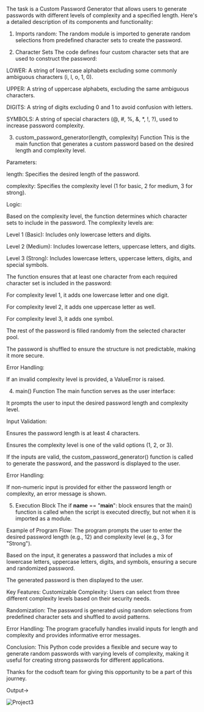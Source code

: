  The task is a Custom Password Generator that allows users to generate passwords with different levels of complexity and a specified length. Here's a detailed description of its components and functionality:

1. Imports
random: The random module is imported to generate random selections from predefined character sets to create the password.

2. Character Sets
The code defines four custom character sets that are used to construct the password:

LOWER: A string of lowercase alphabets excluding some commonly ambiguous characters (i, l, o, 1, 0).

UPPER: A string of uppercase alphabets, excluding the same ambiguous characters.

DIGITS: A string of digits excluding 0 and 1 to avoid confusion with letters.

SYMBOLS: A string of special characters (@, #, %, &, *, !, ?), used to increase password complexity.

3. custom_password_generator(length, complexity) Function
This is the main function that generates a custom password based on the desired length and complexity level.

Parameters:

length: Specifies the desired length of the password.

complexity: Specifies the complexity level (1 for basic, 2 for medium, 3 for strong).

Logic:

Based on the complexity level, the function determines which character sets to include in the password. The complexity levels are:

Level 1 (Basic): Includes only lowercase letters and digits.

Level 2 (Medium): Includes lowercase letters, uppercase letters, and digits.

Level 3 (Strong): Includes lowercase letters, uppercase letters, digits, and special symbols.

The function ensures that at least one character from each required character set is included in the password:

For complexity level 1, it adds one lowercase letter and one digit.

For complexity level 2, it adds one uppercase letter as well.

For complexity level 3, it adds one symbol.

The rest of the password is filled randomly from the selected character pool.

The password is shuffled to ensure the structure is not predictable, making it more secure.

Error Handling:

If an invalid complexity level is provided, a ValueError is raised.

4. main() Function
The main function serves as the user interface:

It prompts the user to input the desired password length and complexity level.

Input Validation:

Ensures the password length is at least 4 characters.

Ensures the complexity level is one of the valid options (1, 2, or 3).

If the inputs are valid, the custom_password_generator() function is called to generate the password, and the password is displayed to the user.

Error Handling:

If non-numeric input is provided for either the password length or complexity, an error message is shown.

5. Execution Block
The if __name__ == "__main__": block ensures that the main() function is called when the script is executed directly, but not when it is imported as a module.

Example of Program Flow:
The program prompts the user to enter the desired password length (e.g., 12) and complexity level (e.g., 3 for "Strong").

Based on the input, it generates a password that includes a mix of lowercase letters, uppercase letters, digits, and symbols, ensuring a secure and randomized password.

The generated password is then displayed to the user.

Key Features:
Customizable Complexity: Users can select from three different complexity levels based on their security needs.

Randomization: The password is generated using random selections from predefined character sets and shuffled to avoid patterns.

Error Handling: The program gracefully handles invalid inputs for length and complexity and provides informative error messages.

Conclusion:
This Python code provides a flexible and secure way to generate random passwords with varying levels of complexity, making it useful for creating strong passwords for different applications.

Thanks for the codsoft team for giving this opportunity to be a part of this journey.

Output->

![Project3](https://github.com/user-attachments/assets/735723c6-5514-405a-ac34-db50ec6f0a5b)
